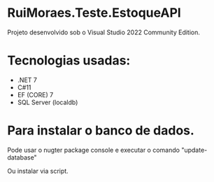 # RuiMoraes.Teste.EstoqueAPI

Projeto desenvolvido sob o Visual Studio 2022 Community Edition.
# Tecnologias usadas:
* .NET 7
* C#11
* EF (CORE) 7
* SQL Server (localdb)

# Para instalar o banco de dados.
Pode usar o nugter package console e executar o comando "update-database"

Ou instalar via script.
